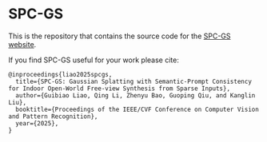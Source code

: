# SPC-GS

This is the repository that contains the source code for the [SPC-GS website](https://gbliao.github.io/SPC-GS.github.io/).

If you find SPC-GS useful for your work please cite:
```
@inproceedings{liao2025spcgs,
  title={SPC-GS: Gaussian Splatting with Semantic-Prompt Consistency for Indoor Open-World Free-view Synthesis from Sparse Inputs},
  author={Guibiao Liao, Qing Li, Zhenyu Bao, Guoping Qiu, and Kanglin Liu},
  booktitle={Proceedings of the IEEE/CVF Conference on Computer Vision and Pattern Recognition},
  year={2025},
}
```
